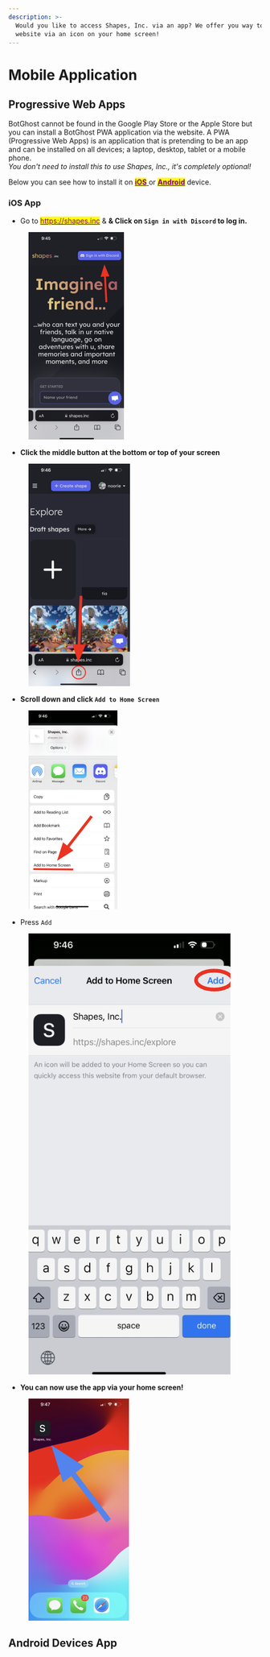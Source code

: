 ```yaml
---
description: >-
  Would you like to access Shapes, Inc. via an app? We offer you way to use our
  website via an icon on your home screen!
---
```


# Mobile Application

## Progressive Web Apps

BotGhost cannot be found in the Google Play Store or the Apple Store but you can install a BotGhost PWA application via the website. A PWA (Progressive Web Apps) is an application that is pretending to be an app and can be installed on all devices; a laptop, desktop, tablet or a mobile phone. \
_You don't need to install this to use Shapes, Inc., it's completely optional!_

Below you can see how to install it on [<mark style="color:purple;">**iO**</mark>](mobile-application.md#ios-app)[<mark style="color:purple;">**S**</mark> ](mobile-application.md#ios-app)or [<mark style="color:purple;">**Android**</mark>](mobile-application.md#android-devices-app) device.

### iOS App

* Go to [<mark style="color:purple;">https://shapes.inc</mark>](https://shapes.inc) & **& Click on `Sign in with Discord` to log in.**

<figure><img src="../.gitbook/assets/Screenshot 2023-12-01 at 9.59.02 PM.png" alt="" width="190"><figcaption></figcaption></figure>

* **Click the middle button at the bottom or top of your screen**

<figure><img src="../.gitbook/assets/Screenshot 2023-12-01 at 10.02.02 PM.png" alt="" width="202"><figcaption></figcaption></figure>

* **Scroll down and click `Add to Home Screen`**

<figure><img src="../.gitbook/assets/Screenshot 2023-12-01 at 10.04.12 PM.png" alt="" width="177"><figcaption></figcaption></figure>

* Press `Add`

<figure><img src="../.gitbook/assets/Screenshot 2023-12-01 at 10.06.21 PM.png" alt=""><figcaption></figcaption></figure>

* **You can now use the app via your home screen!**

<figure><img src="../.gitbook/assets/Screenshot 2023-12-01 at 10.13.25 PM.png" alt="" width="200"><figcaption></figcaption></figure>

## Android Devices App

